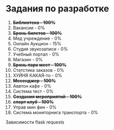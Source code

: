 # Задания по разработке
1. **~~Библиотека - 100%~~**
2. Вакансии - 0%
3. **~~Бронь билетов - 100%~~**
4. Мед учреждение - 0%
5. Онлайн Аукцион - 15%
6. Студия звукозаписи - 0%
7. Учебный портал - 0%
8. Магазин - 0%
9. **~~Бронь парк мест - 100%~~**
10. Статстика заказов - 0%
11. ХУЙНЯ КАКАЯ-то - 0%
12. **~~Месенджер - 100%~~**
13. Аввтон кафе - 0%
14. Система тест - 0%
15. **~~Создания мероприятий - 100%~~**
16. **~~спорт клуб - 100%~~**
17. Управ мин фин - 0%
18. Система мониторнига транспорта - 0%

Зависимости flask requests